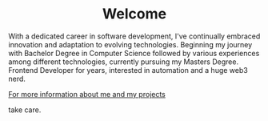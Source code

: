 <h1 align="center">Welcome</h1>

With a dedicated career in software development, I've continually embraced innovation and adaptation to evolving technologies. Beginning my journey with Bachelor Degree in Computer Science followed by various experiences among different technologies, currently pursuing my Masters Degree. Frontend Developer for years, interested in automation and a huge web3 nerd.

[For more information about me and my projects](https://www.yesildal.me)

take care.
